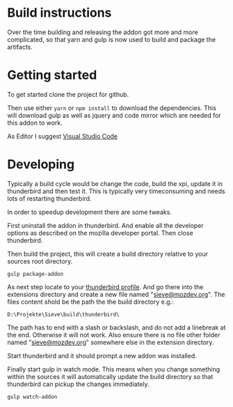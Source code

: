# Build instructions

Over the time building and releasing the addon got more and more complicated, so that yarn and gulp is now used to build and package the artifacts.

# Getting started

To get started clone the project for github.

Then use either ``yarn`` or ``npm install`` to download the dependencies.
This will download gulp as well as jquery and code mirror which are needed for this addon to work.

As Editor I suggest [Visual Studio Code](https://code.visualstudio.com/) 

# Developing

Typically a build cycle would be change the code, build the xpi, update it in thunderbird and then test it. This is typically very timeconsuming and needs lots of restarting thunderbird.

In order to speedup development there are some tweaks.

First uninstall the addon in thunderbird. And enable all the developer options as described on the mozilla developer portal. Then close thunderbird.

Then build the project, this will create a build directory relative to your sources root directory.

    gulp package-addon

As next step locate to your [thunderbird profile](https://support.mozilla.org/en-US/kb/profiles-where-thunderbird-stores-user-data). And go there into the extensions directory and create a new file named "sieve@mozdev.org". The files content shold be the path the the build directory e.g.:

    D:\Projekte\Sieve\build\thunderbird\

The path has to end with a slash or backslash, and do not add a linebreak at the end. Otherwise it will not work. Also ensure there is no file other folder named "sieve@mozdev.org" somewhere else in the extension directory.

Start thunderbird and it should prompt a new addon was installed.

Finally start gulp in watch mode. This means when you change something within the sources it will automatically update the build directory so that thunderbird can pickup the changes immediately.

    gulp watch-addon
